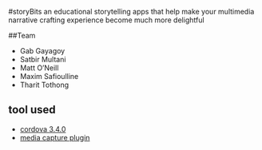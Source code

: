 #storyBits
an educational storytelling apps that help make your multimedia narrative crafting experience become much more delightful

##Team
* Gab Gayagoy
* Satbir Multani
* Matt O’Neill
* Maxim Safioulline
* Tharit Tothong


## tool used
* [cordova 3.4.0](http://docs.phonegap.com/en/3.4.0/guide_cli_index.md.html#The%20Command-Line%20Interface)
* [media capture plugin](https://github.com/apache/cordova-plugin-media-capture/blob/master/doc/index.md)